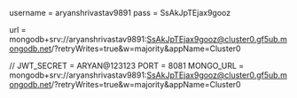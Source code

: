 username  = aryanshrivastav9891
pass = SsAkJpTEjax9gooz

url = mongodb+srv://aryanshrivastav9891:SsAkJpTEjax9gooz@cluster0.gf5ub.mongodb.net/?retryWrites=true&w=majority&appName=Cluster0


//
JWT_SECRET = ARYAN@123123
PORT = 8081
MONGO_URL = mongodb+srv://aryanshrivastav9891:SsAkJpTEjax9gooz@cluster0.gf5ub.mongodb.net/?retryWrites=true&w=majority&appName=Cluster0